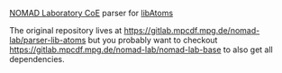 [NOMAD Laboratory CoE](http://nomad-coe.eu) parser for [libAtoms](http://www.libatoms.org/)

The original repository lives at
    https://gitlab.mpcdf.mpg.de/nomad-lab/parser-lib-atoms
but you probably want to checkout
    https://gitlab.mpcdf.mpg.de/nomad-lab/nomad-lab-base
to also get all dependencies.